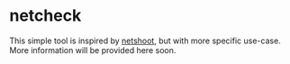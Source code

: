 # netcheck
This simple tool is inspired by [netshoot](https://github.com/nicolaka/netshoot), but with more specific use-case. More information will be provided here soon.
